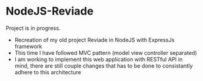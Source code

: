 # NodeJS-Reviade

Project is in progress.

- Recreation of my old project Reviade in NodeJS with ExpressJs framework
- This time I have followed MVC pattern (model view controller separated)
- I am working to implement this web application with RESTful API in mind, there are still couple changes that has to be done to consistantly adhere to this architecture
